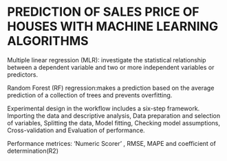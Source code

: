 # PREDICTION OF SALES PRICE OF HOUSES WITH MACHINE LEARNING ALGORITHMS

Multiple linear regression (MLR): investigate the statistical relationship between a dependent variable and two or more independent variables or predictors.

Random Forest (RF) regression:makes a prediction based on the average prediction of a collection of trees and prevents overfitting.

Experimental design in the workflow includes a six-step framework. 
Importing the data and descriptive analysis, Data preparation and selection of variables, Splitting the data, Model fitting, Checking model assumptions, Cross-validation and 
Evaluation of performance.

Performance metrices: ‘Numeric Scorer’ , RMSE, MAPE and coefficient of determination(R2) 
